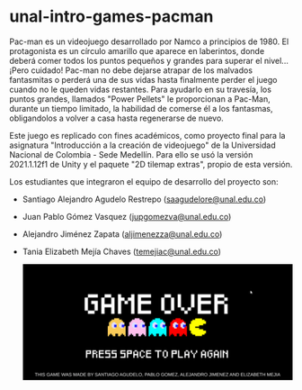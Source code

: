 # unal-intro-games-pacman

Pac-man es un videojuego desarrollado por Namco a principios de 1980. El protagonista es un círculo amarillo que aparece en laberintos, donde deberá comer todos los puntos pequeños y grandes para superar el nivel... ¡Pero cuidado! Pac-man no debe dejarse atrapar de los malvados fantasmitas o perderá una de sus vidas hasta finalmente perder el juego cuando no le queden vidas restantes. Para ayudarlo en su travesía, los puntos grandes, llamados "Power Pellets" le proporcionan a Pac-Man, durante un tiempo limitado, la habilidad de comerse él a los fantasmas, obligandolos a volver a casa hasta regenerarse de nuevo.

Este juego es replicado con fines académicos, como proyecto final para la asignatura "Introducción a la creación de videojuego" de la Universidad Nacional de Colombia - Sede Medellín. Para ello se usó la versión 2021.1.12f1 de Unity y el paquete "2D tilemap extras", propio de esta versión.

Los estudiantes que integraron el equipo de desarrollo del proyecto son:
  * Santiago Alejandro Agudelo Restrepo (saagudelore@unal.edu.co)
  * Juan Pablo Gómez Vasquez (jupgomezva@unal.edu.co)
  * Alejandro Jiménez Zapata (aljimenezza@unal.edu.co)
  * Tania Elizabeth Mejía Chaves (temejiac@unal.edu.co)

    ![Gameplay](https://github.com/PabloGomeez/unal-intro-games-pacman/blob/main/Pacman%20gameplay.gif)
